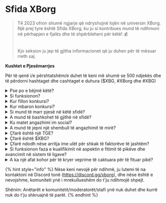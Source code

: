 # Sfida XBorg

> T4 2023 ofron shumë ngjarje që ndryshojnë lojën në universin XBorg. Një prej tyre është Sfida XBorg, ku ju si kontribues mund të ndihmoni në përhapjen e fjalës dhe të shpërbleheni për këtë! 💰
>
> \
> Kjo seksion ju jep të gjitha informacionet që ju duhen për të mësuar rreth saj.

**Kushtet e Pjesëmarrjes**

Për të qenë i/e përshtatshëm/e duhet të keni më shumë se 500 ndjekës dhe të përdorni hashtaget dhe cashtaget e duhura ($XBG, #XBorg dhe #XBG)

<details>

<summary>Pse po e bëjmë këtë?</summary>

Objektivi ynë është të rrisim ndërgjegjësimin rreth XBorg-ut duke shfaqur komunitetin tonë të mrekullueshëm, produktet dhe tokenin. Organizimi i një konkursi është metoda jonë e zgjedhur për të kultivuar një përvojë të këndshme dhe bashkëpunuese.

</details>

<details>

<summary>Si funksionon?</summary>

Pjesëmarrja e gjerë duke u përmbajtur rregullave (link për rregullat) dhe duke ndjekur praktikat më të mira (link për praktikat më të mira). Do të grumbulloni pikë bazuar në ndikimin e angazhimit tuaj, dhe sa më me shkathtësi ta arrini këtë, aq më të mëdha do të jenë shpërblimet që ju dhe liga juaj mund të fitoni.

</details>

<details>

<summary>Kur fillon konkursi?</summary>

1 Tetor 2023.

</details>

<details>

<summary>Kur mbaron konkursi?</summary>

Konkursi do të përfundojë dy javë pas Ngjarjes së Gjenerimit të Tokenit ([TGE](./#what-is-a-tge)), data e saktë e cila do të komunikohet më vonë.

</details>

<details>

<summary>Si mund të marr pjesë në këtë sfidë?</summary>

Pas plotësimit të kërkesës për të pasur më shumë se 500 ndjekës në Twitter, pikët do të caktohen bazuar në Renditjen tuaj të Angazhimit të Influencuesve të XBorg në LunarCrush. Mos harroni të përfshini #XBorg, $XBG, ose #XBG në tweet-et tuaja për njohje të saktë.

</details>

<details>

<summary>A mund të bashkohet të gjithë në sfidë?</summary>

Sfida është e hapur për të gjithë, por pikët tuaja do të llogariten vetëm nëse keni të paktën 500 ndjekës në Twitter.

</details>

<details>

<summary>Ku matet angazhimi im social?</summary>

LunarCrush merr të dhënat direkt nga Twitter, duke na lejuar të nxjerrim dhe analizojmë këtë informacion. Si pasojë, ne fokusohemi ekskluzivisht në matjen e angazhimit tuaj në Twitter. Ju lutemi të jeni të vetëdijshëm se angazhimet në platforma të tjera sociale nuk merren në konsideratë. Për më shumë informacione, vizitoni [https://lunarcrush.com/faq.](https://lunarcrush.com/faq.)

</details>

<details>

<summary>A mund të jepni një shembull të angazhimit të mirë?</summary>

Angazhimi efektiv përfshin krijimin e përmbajtjes së kapshme duke përdorur hashtaget, cashtaget dhe emoji-t. Për udhëzime të mëtejshme, mund të konsultoheni me udhëzuesin tonë të plotë të praktikave më të mira: {LINK}

</details>

<details>

<summary>Çfarë është një TGE?</summary>

TGE qëndron për "Ngjarja e Gjenerimit të Tokenit", një term që përdoret kryesisht në sektorët e blockchain dhe kriptomonedhave.

**Çfarë ndodh gjatë një TGE?**

Një TGE përfshin krijimin dhe shpërndarjen e një kriptomonedhe të re ose tokeni tek pjesëmarrësit e hershëm, zakonisht për të mbledhur fonde për një projekt të ri. Ky proces përfshin caktimin e një numri të caktuar të tokeneve nga kompania apo organizata që i lëshon tek mbështetësit ose investitorët fillestarë.

**Si ndryshon një TGE nga një ICO?**

Edhe pse TGE-të dhe ICO-t (Ofertat Fillestare të Monedhave) janë metoda për të mbledhur fonde duke përdorur tokene, termat ndonjëherë përdoren në mënyrë të ndërrueshme. Megjithatë, brenda industrisë shpesh preferohet "TGE" sepse thekson gjenerimin dhe shpërndarjen e tokeneve, në vend të aspektit të "ofertës" ose shitjes.

</details>

<details>

<summary>Çfarë është $XBG?</summary>

[$XBG](../../06-or-token/xbg.md) është një token dixhital i lidhur me projektin XBorg.

</details>

<details>

<summary>Çfarë ndodh nëse arritja ime ulët për shkak të faktorëve të jashtëm?</summary>

Nëse nuk e mbani ose rritni angazhimin, renditja juaj e influencuesit do të bjerë, duke rezultuar në më pak pikë ditore. Megjithatë, pikët që keni fituar më parë nuk humbasin.

</details>

<details>

<summary>Si funksionon faza e kualifikimit në aspektin e fitimit të pikëve dhe avancimit në sistem të ligave?</summary>

Gjatë fazave të kualifikimit, pjesëmarrësit grumbullojnë pikë ditore dhe ngjiten në renditjen e tabelës së klasifikimit. Ne do të mbajmë një fotografi të fundit të renditjes nga Faza e Kualifikimit 1 dhe Faza e Kualifikimit 2. Pas kësaj, bazuar në numrin total të pjesëmarrësve dhe suksesin e objektivave kolektive, do të bëhen të disponueshme vende në liga të ndryshme. Performuesit më të lartë nga çdo fazë kualifikimi më pas do të ftohen të bashkohen me ligën më të përshtatshme bazuar në nivelin e tyre të aftësive.

Përmes këtyre ligave, do të fillojë sezoni i parë, i cili sjell shpërblime që janë shumë tërheqëse për t'u injoruar. Ky shënon fillimin e vërtetë të lojës. Përtej shpërblimeve të konsiderueshme, kualifikimi duhet të jetë një qëllim kryesor për shumë pjesëmarrës gjatë fazave të kualifikimit.

</details>

<details>

<summary>A ka një afat kohor për të kryer veprime të caktuara për të fituar pikë?</summary>

Po, ka afate kohore për të fituar pikë bazuar në fazat e lojës. Ka dy faza kualifikuese, të ndjekura nga nisja e [ligave](scoring/leagues.md). Gjatë secilës fazë, pjesëmarrësit kanë deri në fund për të grumbulluar pikët maksimale dhe për të siguruar pozicionin e tyre në [tabelën e klasifikimit](scoring/leaderboard.md). Pas nisjes së ligave, loja funksionon në bazë sezoni.

Gjithashtu, pikët fitohen çdo ditë, dhe të dhënat merren nga API i [LunarCrush](scoring/lunarcrush.md) çdo mbrëmje para mesnatës (UTC) për të llogaritur pikët. Për shkak të përgjegjësisë teknologjike disa të dhëna mund të duhen deri në 48 orë për të u reflektuar në [tabelën e klasifikimit](scoring/leaderboard.md).

</details>

{% hint style="info" %}
Nëse keni nevojë për ndihmë, ju lutemi të na kontaktoni në Discord tonë (https://discord.gg/xborg), dhe nëse është e nevojshme, komuniteti ynë i mrekullueshëm do t'ju ndihmojë shpejt.

Shënim: Anëtarët e komunitetit/moderatorët/stafi ynë nuk duhet dhe kurrë nuk do t'ju shkruajnë të parët.
{% endhint %}